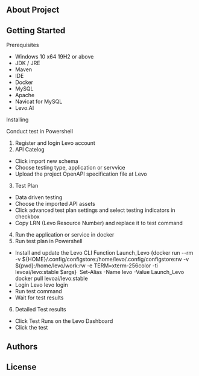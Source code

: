 About Project
---

Getting Started
---

Prerequisites
* Windows 10 x64 19H2 or above
* JDK / JRE
* Maven
* IDE
* Docker
* MySQL
* Apache
* Navicat for MySQL
* Levo.AI

Installing


Conduct test in Powershell
1. Register and login Levo account
2. API Catelog
* Click import new schema
* Choose testing type, application or servvice
* Upload the project OpenAPI specification file at Levo 
3. Test Plan
* Data driven testing
* Choose the imported API assets
* Click advanced test plan settings and select testing indicators in checkbox
* Copy LRN (Levo Resource Number) and replace it to test command
4. Run the application or service in docker
5. Run test plan in Powershell  
* Install and update the Levo CLI
Function Launch_Levo {docker run --rm -v ${HOME}/.config/configstore:/home/levo/.config/configstore:rw -v ${pwd}:/home/levo/work:rw -e TERM=xterm-256color -ti levoai/levo:stable $args} 
Set-Alias -Name levo -Value Launch_Levo
docker pull levoai/levo:stable
* Login Levo
levo login
* Run test command
* Wait for test results
6. Detailed Test results
* Click Test Runs on the Levo Dashboard
* Click the test


Authors
---


License
---
